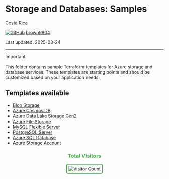 # Storage and Databases: Samples

Costa Rica

[![GitHub](https://img.shields.io/badge/--181717?logo=github&logoColor=ffffff)](https://github.com/)
[brown9804](https://github.com/brown9804)

Last updated: 2025-03-24

------------------------------------------

> [!IMPORTANT]
> This folder contains sample Terraform templates for Azure storage and database services. These templates are starting points and should be customized based on your application needs.

## Templates available

- [Blob Storage](./1_storage-databases/blob-storage)
- [Azure Cosmos DB](./1_storage-databases/cosmos-db)
- [Azure Data Lake Storage Gen2](./1_storage-databases/data-lake-storage)
- [Azure File Storage](./1_storage-databases/file-storage)
- [MySQL Flexible Server](./1_storage-databases/mysql-flexible-server)
- [PostgreSQL Server](./1_storage-databases/postgresql)
- [Azure SQL Database](./1_storage-databases/sql-database)
- [Azure Storage Account](./1_storage-databases/storage-account)

<div align="center">
  <h3 style="color: #4CAF50;">Total Visitors</h3>
  <img src="https://profile-counter.glitch.me/brown9804/count.svg" alt="Visitor Count" style="border: 2px solid #4CAF50; border-radius: 5px; padding: 5px;"/>
</div>
